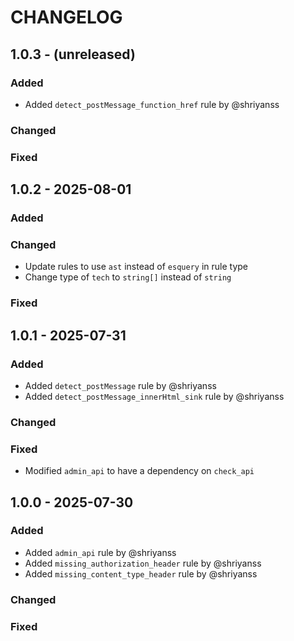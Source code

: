 # CHANGELOG

## 1.0.3 - (unreleased)

### Added

-   Added `detect_postMessage_function_href` rule by @shriyanss

### Changed

### Fixed

## 1.0.2 - 2025-08-01

### Added

### Changed

-   Update rules to use `ast` instead of `esquery` in rule type
-   Change type of `tech` to `string[]` instead of `string`

### Fixed

## 1.0.1 - 2025-07-31

### Added

-   Added `detect_postMessage` rule by @shriyanss
-   Added `detect_postMessage_innerHtml_sink` rule by @shriyanss

### Changed

### Fixed

-   Modified `admin_api` to have a dependency on `check_api`

## 1.0.0 - 2025-07-30

### Added

-   Added `admin_api` rule by @shriyanss
-   Added `missing_authorization_header` rule by @shriyanss
-   Added `missing_content_type_header` rule by @shriyanss

### Changed

### Fixed

